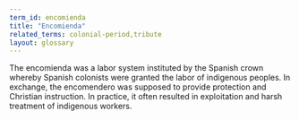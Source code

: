 ```yaml
---
term_id: encomienda
title: "Encomienda"
related_terms: colonial-period,tribute
layout: glossary
---
```


The encomienda was a labor system instituted by the Spanish crown whereby Spanish colonists were granted the labor of indigenous peoples. In exchange, the encomendero was supposed to provide protection and Christian instruction. In practice, it often resulted in exploitation and harsh treatment of indigenous workers.
